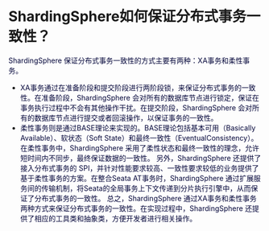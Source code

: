 # ShardingSphere如何保证分布式事务一致性？
<font style="color:rgb(5, 7, 59);">ShardingSphere 保证分布式事务一致性的方式主要有两种：XA事务和柔性事务。</font>
+ <font style="color:rgb(5, 7, 59);">XA事务通过在准备阶段和提交阶段进行两阶段锁，来保证分布式事务的一致性。在准备阶段，ShardingSphere 会对所有的数据库节点进行锁定，保证在事务执行过程中不会有其他操作干扰。在提交阶段，ShardingSphere 会对所有的数据库节点进行提交或者回滚操作，以保证事务的一致性。</font>
+ <font style="color:rgb(5, 7, 59);">柔性事务则是通过BASE理论来实现的。BASE理论包括基本可用（Basically Available）、软状态（Soft State）和最终一致性（EventualConsistency）。在柔性事务中，ShardingSphere 采用了柔性状态和最终一致性的理念，允许短时间内不同步，最终保证数据的一致性。</font>
<font style="color:rgb(5, 7, 59);">另外，ShardingSphere 还提供了接入分布式事务的 SPI，并针对性能要求较高、一致性要求较低的业务提供了基于柔性事务的方案。在整合Seata AT事务时，ShardingSphere 通过扩展服务间的传输机制，将Seata的全局事务上下文传递到分片执行引擎中，从而保证了分布式事务的一致性。</font>
<font style="color:rgb(5, 7, 59);">总之，ShardingSphere 通过XA事务和柔性事务两种方式来保证分布式事务的一致性。在实现过程中，ShardingSphere 还提供了相应的工具类和抽象类，方便开发者进行相关操作。</font>
